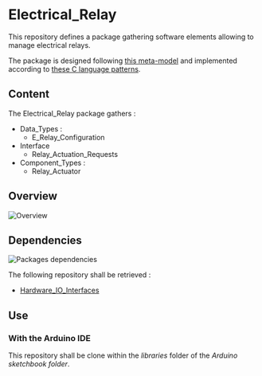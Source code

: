 # Electrical_Relay

This repository defines a package gathering software elements allowing to manage electrical relays.

The package is designed following
[this meta-model](https://github.com/HomeMadeBots/Embedded_Software_Meta_Model) and implemented
according to [these C language
patterns](https://github.com/HomeMadeBots/C-language-patterns-for-Embedded-Software-Meta-Model).

## Content

The Electrical_Relay package gathers :
* Data_Types :
  * E_Relay_Configuration
* Interface
  * Relay_Actuation_Requests
* Component_Types :
  * Relay_Actuator
  
## Overview

![Overview](http://www.plantuml.com/plantuml/proxy?cache=no&src=https://raw.github.com/HomeMadeBots/Electrical_Relay/master/doc/overview.puml)

## Dependencies

![Packages dependencies](http://www.plantuml.com/plantuml/proxy?cache=no&src=https://raw.github.com/HomeMadeBots/Electrical_Relay/master/doc/dependencies.puml)

The following repository shall be retrieved :
* [Hardware_IO_Interfaces](https://github.com/HomeMadeBots/Hardware_IO_Interfaces)

## Use

### With the Arduino IDE

This repository shall be clone within the _libraries_ folder of the _Arduino sketchbook folder_.
